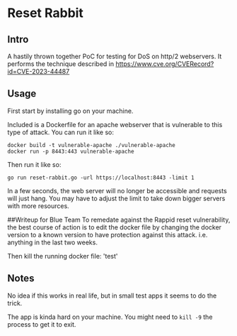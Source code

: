 # Reset Rabbit

## Intro

A hastily thrown together PoC for testing for DoS on http/2 webservers. It performs the technique described in https://www.cve.org/CVERecord?id=CVE-2023-44487

## Usage

First start by installing go on your machine.

Included is a Dockerfile for an apache webserver that is vulnerable to this type of attack. You can run it like so:

    docker build -t vulnerable-apache ./vulnerable-apache
    docker run -p 8443:443 vulnerable-apache

Then run it like so:

    go run reset-rabbit.go -url https://localhost:8443 -limit 1

In a few seconds, the web server will no longer be accessible and requests will just hang. You may have to adjust the limit to take down bigger servers with more resources.

##Writeup for Blue Team
To remedate against the Rappid reset vulnerability, the best course of action is to edit the docker file by changing the docker version to a known version to have protection against this attack. i.e. anything in the last two weeks. 

Then kill the running docker file:
    'test'

## Notes

No idea if this works in real life, but in small test apps it seems to do the trick.

The app is kinda hard on your machine. You might need to `kill -9` the process to get it to exit.
